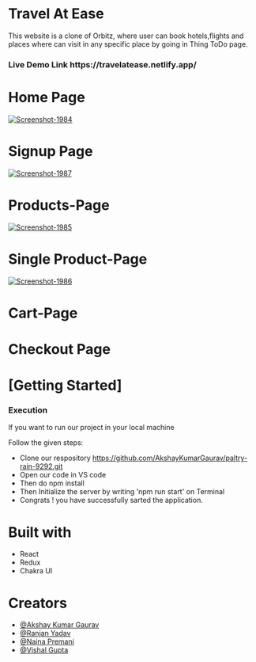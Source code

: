 # Travel At Ease

This website is a clone of Orbitz, where user can book hotels,flights and places where can visit in any specific place by going in Thing ToDo page. 

<h3>Live Demo Link https://travelatease.netlify.app/ </h3>

<h1>Home Page</h1>
 <a href='https://postimg.cc/r02JMG1v' target='_blank'><img src='https://i.postimg.cc/1tfY0Jf5/Screenshot-1984.png' border='0' alt='Screenshot-1984'/></a>
  <h1>Signup Page </h1>
  <a href='https://postimg.cc/QV20b3KX' target='_blank'><img src='https://i.postimg.cc/c4H2d1s8/Screenshot-1987.png' border='0' alt='Screenshot-1987'/></a>
  <h1>Products-Page</h1>
   <a href='https://postimg.cc/rdBhz2kZ' target='_blank'><img src='https://i.postimg.cc/Qttv4jnD/Screenshot-1985.png' border='0' alt='Screenshot-1985'/></a>
   <h1>Single Product-Page</h1>
    <a href='https://postimg.cc/dDp8YjJn' target='_blank'><img src='https://i.postimg.cc/X77x9smM/Screenshot-1986.png' border='0' alt='Screenshot-1986'/></a>
   <h1>Cart-Page</h1>
    
   <h1>Checkout Page</h1>
   
   <h1>[Getting Started]</h1>
    <h3>Execution</h3>
    <p>If you want to run our project in your local machine</p>
    <p>Follow the given steps:</p>
    <ul>
        <li>Clone our respository <a href="https://github.com/AkshayKumarGaurav/paltry-rain-9292.git">https://github.com/AkshayKumarGaurav/paltry-rain-9292.git</a></li>
        <li>Open our code in VS code </li>
 <li>Then do npm install</li>
        <li>Then Initialize the server by writing 'npm run start' on Terminal</li>
 <li>Congrats !  you have successfully sarted the application.</li>
  
  </ul>
        <h1>Built with</h1>
    <ul>
        <li>React</li>
        <li>Redux</li>
        <li>Chakra UI </li>
        </ul>
        <h1>Creators</h1>
    <ul>
   <li><a href="https://github.com/AkshayKumarGaurav">@Akshay Kumar Gaurav</a></li>
   <li><a href="https://github.com/Ranjan095">@Ranjan Yadav</a></li>
  <li><a href="https://github.com/NainaPremani">@Naina Premani</a></li>
  <li><a href="https://github.com/Vishal-Gupta07">@Vishal Gupta</a></li>
   







 
    
    
 
   
        
        
